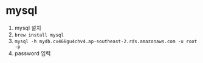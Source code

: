 # mysql

1. mysql 설치  
2. ```brew install mysql```  
3. ```mysql -h mydb.cv468gu4chv4.ap-southeast-2.rds.amazonaws.com -u root -p```  
4. password 입력  